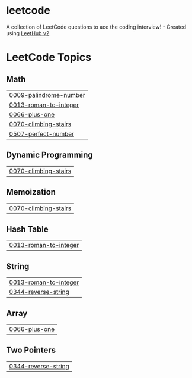 # leetcode
A collection of LeetCode questions to ace the coding interview! - Created using [LeetHub v2](https://github.com/arunbhardwaj/LeetHub-2.0)

<!---LeetCode Topics Start-->
# LeetCode Topics
## Math
|  |
| ------- |
| [0009-palindrome-number](https://github.com/ravivarmasu/leetcode/tree/master/0009-palindrome-number) |
| [0013-roman-to-integer](https://github.com/ravivarmasu/leetcode/tree/master/0013-roman-to-integer) |
| [0066-plus-one](https://github.com/ravivarmasu/leetcode/tree/master/0066-plus-one) |
| [0070-climbing-stairs](https://github.com/ravivarmasu/leetcode/tree/master/0070-climbing-stairs) |
| [0507-perfect-number](https://github.com/ravivarmasu/leetcode/tree/master/0507-perfect-number) |
## Dynamic Programming
|  |
| ------- |
| [0070-climbing-stairs](https://github.com/ravivarmasu/leetcode/tree/master/0070-climbing-stairs) |
## Memoization
|  |
| ------- |
| [0070-climbing-stairs](https://github.com/ravivarmasu/leetcode/tree/master/0070-climbing-stairs) |
## Hash Table
|  |
| ------- |
| [0013-roman-to-integer](https://github.com/ravivarmasu/leetcode/tree/master/0013-roman-to-integer) |
## String
|  |
| ------- |
| [0013-roman-to-integer](https://github.com/ravivarmasu/leetcode/tree/master/0013-roman-to-integer) |
| [0344-reverse-string](https://github.com/ravivarmasu/leetcode/tree/master/0344-reverse-string) |
## Array
|  |
| ------- |
| [0066-plus-one](https://github.com/ravivarmasu/leetcode/tree/master/0066-plus-one) |
## Two Pointers
|  |
| ------- |
| [0344-reverse-string](https://github.com/ravivarmasu/leetcode/tree/master/0344-reverse-string) |
<!---LeetCode Topics End-->